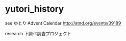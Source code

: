 yutori_history
==============

see ゆとり Advent Calendar http://atnd.org/events/39189


research 下調べ調査プロジェクト
